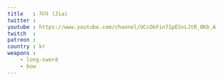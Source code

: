 ```yaml
---
title   : 지아 (Jia)
twitter : 
youtube : https://www.youtube.com/channel/UCcOkFin71pESnLJtR_0Kb_A
twitch  : 
patreon : 
country : kr
weapons :
    - long-sword
    - bow
---
```


